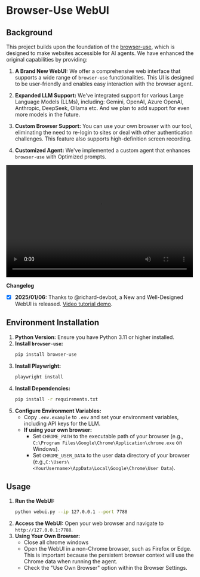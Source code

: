 # Browser-Use WebUI

## Background

This project builds upon the foundation of the [browser-use](https://github.com/browser-use/browser-use), which is designed to make websites accessible for AI agents. We have enhanced the original capabilities by providing:

1.  **A Brand New WebUI:** We offer a comprehensive web interface that supports a wide range of `browser-use` functionalities. This UI is designed to be user-friendly and enables easy interaction with the browser agent.

2.  **Expanded LLM Support:** We've integrated support for various Large Language Models (LLMs), including: Gemini, OpenAI, Azure OpenAI, Anthropic, DeepSeek, Ollama etc. And we plan to add support for even more models in the future.

3.  **Custom Browser Support:** You can use your own browser with our tool, eliminating the need to re-login to sites or deal with other authentication challenges. This feature also supports high-definition screen recording.

4.  **Customized Agent:** We've implemented a custom agent that enhances `browser-use` with Optimized prompts.

<video src="https://github.com/user-attachments/assets/58c0f59e-02b4-4413-aba8-6184616bf181" controls="controls" width="500" height="300" >Your browser does not support playing this video!</video>

**Changelog**
- [x] **2025/01/06:** Thanks to @richard-devbot, a New and Well-Designed WebUI is released. [Video tutorial demo](https://github.com/warmshao/browser-use-webui/issues/1#issuecomment-2573393113).


## Environment Installation

1.  **Python Version:** Ensure you have Python 3.11 or higher installed.
2.  **Install `browser-use`:**
    ```bash
    pip install browser-use
    ```
3.  **Install Playwright:**
    ```bash
    playwright install
    ```
4.  **Install Dependencies:**
    ```bash
    pip install -r requirements.txt
    ```
5.  **Configure Environment Variables:**
    - Copy `.env.example` to `.env` and set your environment variables, including API keys for the LLM.
    - **If using your own browser:**
      - Set `CHROME_PATH` to the executable path of your browser (e.g., `C:\Program Files\Google\Chrome\Application\chrome.exe` on Windows).
      - Set `CHROME_USER_DATA` to the user data directory of your browser (e.g.,`C:\Users\<YourUsername>\AppData\Local\Google\Chrome\User Data`).

## Usage

1.  **Run the WebUI:**
    ```bash
    python webui.py --ip 127.0.0.1 --port 7788
    ```
2.  **Access the WebUI:** Open your web browser and navigate to `http://127.0.0.1:7788`.
3.  **Using Your Own Browser:**
    - Close all chrome windows
    - Open the WebUI in a non-Chrome browser, such as Firefox or Edge. This is important because the persistent browser context will use the Chrome data when running the agent.
    - Check the "Use Own Browser" option within the Browser Settings.
